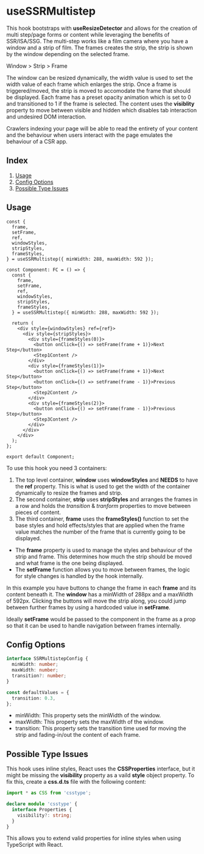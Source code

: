 # useSSRMultistep

This hook bootstraps with **useResizeDetector** and allows for the creation of multi step/page forms or content while leveraging the benefits of SSR/ISA/SSG. The multi-step works like a film camera where you have a window and a strip of film. The frames creates the strip, the strip is shown by the window depending on the selected frame.

Window > Strip > Frame

The window can be resized dynamically, the width value is used to set the width value of each frame which enlarges the strip. Once a frame is triggered/moved, the strip is moved to accomodate the frame that should be displayed. Each frame has a preset opacity animation which is set to 0 and transitioned to 1 if the frame is selected. The content uses the **visiblity** property to move between visible and hidden which disables tab interaction and undesired DOM interaction.

Crawlers indexing your page will be able to read the entirety of your content and the behaviour when users interact with the page emulates the behaviour of a CSR app.

## Index

1. [Usage](#usage)
2. [Config Options](#config-options)
3. [Possible Type Issues](#possible-type-issues)

## Usage

```tsx
const {
  frame,
  setFrame,
  ref,
  windowStyles,
  stripStyles,
  frameStyles,
} = useSSRMultistep({ minWidth: 288, maxWidth: 592 });
```

```tsx
const Component: FC = () => {
  const {
    frame,
    setFrame,
    ref,
    windowStyles,
    stripStyles,
    frameStyles,
  } = useSSRMultistep({ minWidth: 288, maxWidth: 592 });

  return (
    <div style={windowStyles} ref={ref}>
      <div style={stripStyles}>
        <div style={frameStyles(0)}>
          <button onClick={() => setFrame(frame + 1)}>Next Step</button>
          <Step1Content />
        </div>
        <div style={frameStyles(1)}>
          <button onClick={() => setFrame(frame + 1)}>Next Step</button>
          <button onClick={() => setFrame(frame - 1)}>Previous Step</button>
          <Step2Content />
        </div>
        <div style={frameStyles(2)}>
          <button onClick={() => setFrame(frame - 1)}>Previous Step</button>
          <Step3Content />
        </div>
      </div>
    </div>
  );
};

export default Component;
```

To use this hook you need 3 containers:

1. The top level container, **window** uses **windowStyles** and **NEEDS** to have the **ref** property. This is what is used to get the width of the container dynamically to resize the frames and strip.
2. The second container, **strip** uses **stripStyles** and arranges the frames in a row and holds the _transition_ & _tranform_ properties to move between pieces of content.
3. The third container, **frame** uses the **frameStyles()** function to set the base styles and hold effects/styles that are applied when the frame value matches the number of the frame that is currently going to be displayed.

- The **frame** property is used to manage the styles and behaviour of the strip and frame. This determines how much the strip should be moved and what frame is the one being displayed.
- The **setFrame** function allows you to move between frames, the logic for style changes is handled by the hook internally.

In this example you have buttons to change the frame in each **frame** and its content beneath it. The **window** has a minWidth of 288px and a maxWidth of 592px. Clicking the buttons will move the strip along, you could jump between further frames by using a hardcoded value in **setFrame**.

Ideally **setFrame** would be passed to the component in the frame as a prop so that it can be used to handle navigation between frames internally.

## Config Options

```typescript
interface SSRMultistepConfig {
  minWidth: number;
  maxWidth: number;
  transition?: number;
}

const defaultValues = {
  transition: 0.3,
};
```

- minWidth: This property sets the minWidth of the window.
- maxWidth: This property sets the maxWidth of the window.
- transition: This property sets the transition time used for moving the strip and fading-in/out the content of each frame.

## Possible Type Issues

This hook uses inline styles, React uses the **CSSProperties** interface, but it might be missing the **visibility** property as a vaild **style** object property. To fix this, create a **css.d.ts** file with the following content:

```typescript
import * as CSS from 'csstype';

declare module 'csstype' {
  interface Properties {
    visibility?: string;
  }
}
```

This allows you to extend valid properties for inline styles when using TypeScript with React.
